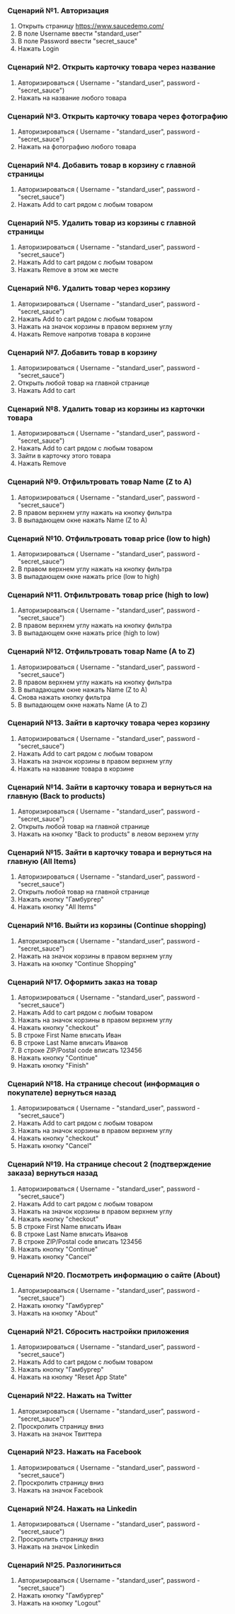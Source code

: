 ﻿### Сценарий №1. Авторизация
1. Открыть страницу https://www.saucedemo.com/
2. В поле Username ввести "standard_user"
3. В поле Password ввести "secret_sauce"
4. Нажать Login
### Сценарий №2. Открыть карточку товара через название
1. Авторизироваться ( Username - "standard_user", password - "secret_sauce")
2. Нажать на название любого товара 
### Сценарий №3. Открыть карточку товара через фотографию
1. Авторизироваться ( Username - "standard_user", password - "secret_sauce")
2. Нажать на фотографию любого товара 
### Сценарий №4. Добавить товар в корзину с главной страницы
1. Авторизироваться ( Username - "standard_user", password - "secret_sauce")
2. Нажать Add to cart рядом с любым товаром
### Сценарий №5. Удалить товар из корзины с главной страницы
1. Авторизироваться ( Username - "standard_user", password - "secret_sauce")
2. Нажать Add to cart рядом с любым товаром
3. Нажать Remove в этом же месте
### Сценарий №6. Удалить товар через корзину
1. Авторизироваться ( Username - "standard_user", password - "secret_sauce")
2. Нажать Add to cart рядом с любым товаром
3. Нажать на значок корзины в правом верхнем углу
4. Нажать Remove напротив товара в корзине
### Сценарий №7. Добавить товар в корзину
1. Авторизироваться ( Username - "standard_user", password - "secret_sauce")
2. Открыть любой товар на главной странице
3. Нажать Add to cart
### Сценарий №8. Удалить товар из корзины из карточки товара
1. Авторизироваться ( Username - "standard_user", password - "secret_sauce")
2. Нажать Add to cart рядом с любым товаром
3. Зайти в карточку этого товара
4. Нажать Remove
### Сценарий №9. Отфильтровать товар Name (Z to A)
1. Авторизироваться ( Username - "standard_user", password - "secret_sauce")
2. В правом верхнем углу нажать на кнопку фильтра
3. В выпадающем окне нажать Name (Z to A)
### Сценарий №10. Отфильтровать товар price (low to high)
1. Авторизироваться ( Username - "standard_user", password - "secret_sauce")
2. В правом верхнем углу нажать на кнопку фильтра
3. В выпадающем окне нажать price (low to high)
### Сценарий №11. Отфильтровать товар price (high to low)
1. Авторизироваться ( Username - "standard_user", password - "secret_sauce")
2. В правом верхнем углу нажать на кнопку фильтра
3. В выпадающем окне нажать price (high to low)
### Сценарий №12. Отфильтровать товар Name (A to Z)
1. Авторизироваться ( Username - "standard_user", password - "secret_sauce")
2. В правом верхнем углу нажать на кнопку фильтра
3. В выпадающем окне нажать Name (Z to A)
4. Снова нажать кнопку фильтра 
5. В выпадающем окне нажать Name (A to Z)
### Сценарий №13.  Зайти в карточку товара через корзину 
1. Авторизироваться ( Username - "standard_user", password - "secret_sauce")
2. Нажать Add to cart рядом с любым товаром
3. Нажать на значок корзины в правом верхнем углу
4. Нажать на название товара в корзине
### Сценарий №14. Зайти в карточку товара и вернуться на главную (Back to products)
1. Авторизироваться ( Username - "standard_user", password - "secret_sauce")
2. Открыть любой товар на главной странице
3. Нажать на кнопку "Back to products" в левом верхнем углу
### Сценарий №15. Зайти в карточку товара и вернуться на главную (All Items)
1. Авторизироваться ( Username - "standard_user", password - "secret_sauce")
2. Открыть любой товар на главной странице
3. Нажать кнопку "Гамбургер"
4. Нажать кнопку "All Items" 
### Сценарий №16. Выйти из корзины (Continue shopping)
1. Авторизироваться ( Username - "standard_user", password - "secret_sauce")
2. Нажать на значок корзины в правом верхнем углу
3. Нажать на кнопку "Continue Shopping"
### Сценарий №17. Оформить заказ на товар
1. Авторизироваться ( Username - "standard_user", password - "secret_sauce")
2. Нажать Add to cart рядом с любым товаром
3. Нажать на значок корзины в правом верхнем углу
4. Нажать кнопку "checkout"
5. В строке First Name вписать Иван
6. В строке Last Name вписать Иванов
7. В строке ZIP/Postal code вписать 123456
8. Нажать кнопку "Continue"
9. Нажать кнопку "Finish"

### Сценарий №18. На странице checout (информация о покупателе) вернуться назад
1. Авторизироваться ( Username - "standard_user", password - "secret_sauce")
2. Нажать Add to cart рядом с любым товаром
3. Нажать на значок корзины в правом верхнем углу
4. Нажать кнопку "checkout"
5. Нажать кнопку "Cancel"
### Сценарий №19. На странице checout 2 (подтверждение заказа) вернуться назад
1. Авторизироваться ( Username - "standard_user", password - "secret_sauce")
2. Нажать Add to cart рядом с любым товаром
3. Нажать на значок корзины в правом верхнем углу
4. Нажать кнопку "checkout"
5. В строке First Name вписать Иван
6. В строке Last Name вписать Иванов
7. В строке ZIP/Postal code вписать 123456
8. Нажать кнопку "Continue"
9. Нажать кнопку "Cancel"
### Сценарий №20.  Посмотреть информацию о сайте (About)
1. Авторизироваться ( Username - "standard_user", password - "secret_sauce")
2. Нажать кнопку "Гамбургер"
3. Нажать на кнопку "About"

### Сценарий №21. Сбросить настройки приложения
1. Авторизироваться ( Username - "standard_user", password - "secret_sauce")
2. Нажать Add to cart рядом с любым товаром
3. Нажать кнопку "Гамбургер"
4. Нажать на кнопку "Reset App State"

### Сценарий №22. Нажать на Twitter
1. Авторизироваться ( Username - "standard_user", password - "secret_sauce")
2. Проскролить страницу вниз
3. Нажать на значок Твиттера
### Сценарий №23. Нажать на Facebook
1. Авторизироваться ( Username - "standard_user", password - "secret_sauce")
2. Проскролить страницу вниз
3. Нажать на значок Facebook
### Сценарий №24. Нажать на Linkedin
1. Авторизироваться ( Username - "standard_user", password - "secret_sauce")
2. Проскролить страницу вниз
3. Нажать на значок Linkedin
### Сценарий №25. Разлогиниться 
1. Авторизироваться ( Username - "standard_user", password - "secret_sauce")
2. Нажать кнопку "Гамбургер"
3. Нажать на кнопку "Logout"
